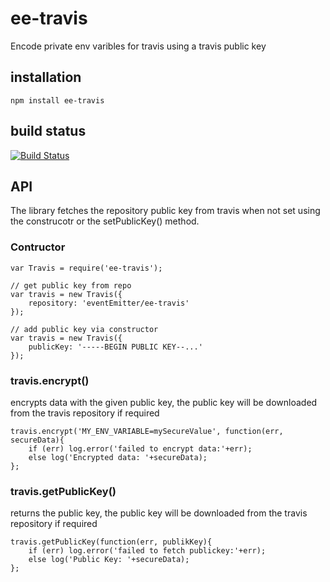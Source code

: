 # ee-travis

Encode private env varibles for travis using a travis public key

## installation

	npm install ee-travis

## build status

[![Build Status](https://travis-ci.org/eventEmitter/ee-travis.png?branch=master)](https://travis-ci.org/eventEmitter/ee-travis)


## API

The library fetches the repository public key from travis when not set using the construcotr or the setPublicKey() method.

### Contructor
	
	var Travis = require('ee-travis');

	// get public key from repo
	var travis = new Travis({ 
		repository: 'eventEmitter/ee-travis'
	});

	// add public key via constructor
	var travis = new Travis({ 
		publicKey: '-----BEGIN PUBLIC KEY--...'
	});

### travis.encrypt()

encrypts data with the given public key, the public key will be downloaded from the travis repository if required

	travis.encrypt('MY_ENV_VARIABLE=mySecureValue', function(err, secureData){
		if (err) log.error('failed to encrypt data:'+err);
		else log('Encrypted data: '+secureData);
	};


### travis.getPublicKey()

returns the public key, the public key will be downloaded from the travis repository if required

	travis.getPublicKey(function(err, publikKey){
		if (err) log.error('failed to fetch publickey:'+err);
		else log('Public Key: '+secureData);
	};

